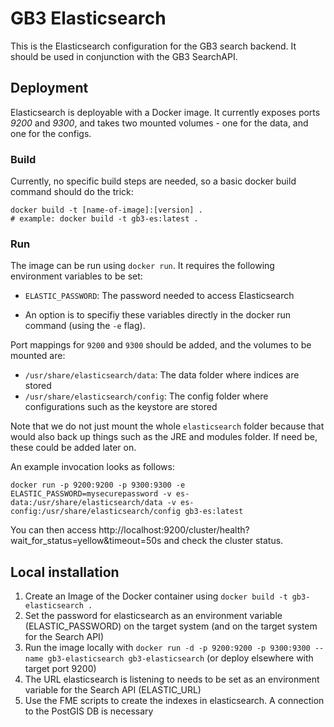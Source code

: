 # GB3 Elasticsearch

This is the Elasticsearch configuration for the GB3 search backend. It should be used in conjunction with the GB3
SearchAPI.

## Deployment

Elasticsearch is deployable with a Docker image. It currently exposes ports *9200* and *9300*, and takes two mounted
volumes - one for the data, and one for the configs.

### Build

Currently, no specific build steps are needed, so a basic docker build command should do the trick:

```shell
docker build -t [name-of-image]:[version] .
# example: docker build -t gb3-es:latest .
```

### Run

The image can be run using `docker run`. It requires the following environment variables to be set:

* `ELASTIC_PASSWORD`: The password needed to access Elasticsearch

* An option is to specifiy these variables directly in the docker run command (using the `-e` flag).

Port mappings for `9200` and `9300` should be added, and the volumes to be mounted are:

* `/usr/share/elasticsearch/data`: The data folder where indices are stored
* `/usr/share/elasticsearch/config`: The config folder where configurations such as the keystore are stored

Note that we do not just mount the whole `elasticsearch` folder because that would also back up things such as the JRE
and modules folder. If need be, these could be added later on.

An example invocation looks as follows:
```shell
docker run -p 9200:9200 -p 9300:9300 -e ELASTIC_PASSWORD=mysecurepassword -v es-data:/usr/share/elasticsearch/data -v es-config:/usr/share/elasticsearch/config gb3-es:latest
```

You can then access http://localhost:9200/cluster/health?wait_for_status=yellow&timeout=50s and check the cluster
status.

## Local installation

1. Create an Image of the Docker container using ```docker build -t gb3-elasticsearch .```
2. Set the password for elasticsearch as an environment variable (ELASTIC_PASSWORD) on the target system (and on the target system for the Search API)
2. Run the image locally with ```docker run -d -p 9200:9200 -p 9300:9300 --name gb3-elasticsearch gb3-elasticsearch``` (or deploy elsewhere with target port 9200)
3. The URL elasticsearch is listening to needs to be set as an environment variable for the Search API (ELASTIC_URL)
4. Use the FME scripts to create the indexes in elasticsearch. A connection to the PostGIS DB is necessary